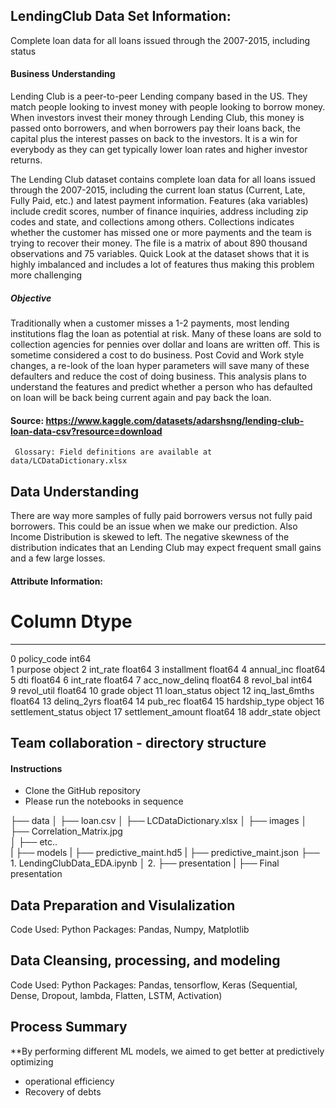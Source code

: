 
## LendingClub Data Set Information:

Complete loan data for all loans issued through the 2007-2015, including status


#### Business Understanding

Lending Club is a peer-to-peer Lending company based in the US. They match people looking to invest money with people looking to borrow money. When investors invest their money through Lending Club, this money is passed onto borrowers, and when borrowers pay their loans back, the capital plus the interest passes on back to the investors. It is a win for everybody as they can get typically lower loan rates and higher investor returns.

The Lending Club dataset contains complete loan data for all loans issued through the 2007-2015, including the current loan status (Current, Late, Fully Paid, etc.) and latest payment information. Features (aka variables) include credit scores, number of finance inquiries, address including zip codes and state, and collections among others. Collections indicates whether the customer has missed one or more payments and the team is trying to recover their money. The file is a matrix of about 890 thousand observations and 75 variables. Quick Look at the dataset shows that it is highly imbalanced and includes a lot of features thus making this problem more challenging

##### Objective

Traditionally when a customer misses a 1-2 payments, most lending institutions flag the loan as potential at risk. Many of these loans are sold to collection agencies for pennies over dollar and loans are written off. This is sometime considered a cost to do business.
Post Covid and Work style changes, a re-look of the loan hyper parameters will save many of these defaulters and reduce the cost of doing business. This analysis plans to understand the features and predict whether a person who has defaulted on loan will be back being current again and pay back the loan. 


#### Source: https://www.kaggle.com/datasets/adarshsng/lending-club-loan-data-csv?resource=download
     Glossary: Field definitions are available at data/LCDataDictionary.xlsx


## Data Understanding
There are way more samples of fully paid borrowers versus not fully paid borrowers. This could be an issue when we make our prediction.
Also Income Distribution is skewed to left. The negative skewness of the distribution indicates that an Lending Club may expect frequent small gains and a few large losses.

#### Attribute Information:

 #   Column             Dtype  
---  ------             -----  
 0   policy_code        int64  
 1   purpose            object 
 2   int_rate           float64
 3   installment        float64
 4   annual_inc         float64
 5   dti                float64
 6   int_rate           float64
 7   acc_now_delinq     float64
 8   revol_bal          int64  
 9   revol_util         float64
 10  grade              object 
 11  loan_status        object 
 12  inq_last_6mths     float64
 13  delinq_2yrs        float64
 14  pub_rec            float64
 15  hardship_type      object 
 16  settlement_status  object 
 17  settlement_amount  float64
 18  addr_state         object 


## Team collaboration - directory structure

#### Instructions

- Clone the GitHub repository
- Please run the notebooks in sequence


├── data
│    ├── loan.csv
│    ├── LCDataDictionary.xlsx
│ 
├── images
│    ├── Correlation_Matrix.jpg  
│    ├── etc..    
| 
├── models
|    ├── predictive_maint.hd5 
|    ├── predictive_maint.json
├── 1. LendingClubData_EDA.ipynb
│   2.
├── presentation
|   ├── Final presentation



## Data Preparation and Visulalization

Code Used: Python
Packages: Pandas, Numpy, Matplotlib

## Data Cleansing, processing, and modeling

Code Used: Python
Packages: Pandas, tensorflow, Keras (Sequential, Dense, Dropout, lambda, Flatten, LSTM, Activation)

## Process Summary
**By performing different ML models, we aimed to get better at predictively optimizing 
- operational efficiency
- Recovery of debts
